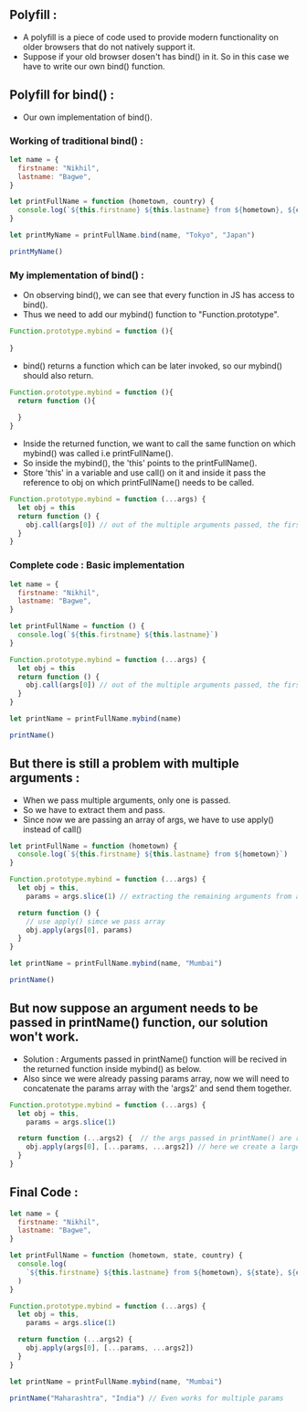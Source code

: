 ## Polyfill :

- A polyfill is a piece of code used to provide modern functionality on older browsers that do not natively support it.
- Suppose if your old browser dosen't has bind() in it. So in this case we have to write our own bind() function.

## Polyfill for bind() :

- Our own implementation of bind().

### Working of traditional bind() :

```js
let name = {
  firstname: "Nikhil",
  lastname: "Bagwe",
}

let printFullName = function (hometown, country) {
  console.log(`${this.firstname} ${this.lastname} from ${hometown}, ${country}`)
}

let printMyName = printFullName.bind(name, "Tokyo", "Japan")

printMyName()
```

### My implementation of bind() :

- On observing bind(), we can see that every function in JS has access to bind(). 
- Thus we need to add our mybind() function to "Function.prototype".

```js
Function.prototype.mybind = function (){
  
}
```
- bind() returns a function which can be later invoked, so our mybind() should also return.

```js
Function.prototype.mybind = function (){
  return function (){
    
  }
}
```
- Inside the returned function, we want to call the same function on which mybind() was called i.e printFullName().
- So inside the mybind(), the 'this' points to the printFullName(). 
- Store 'this' in a variable and use call() on it and inside it pass the reference to obj on which printFullName() needs to be called.

```js
Function.prototype.mybind = function (...args) {
  let obj = this
  return function () {
    obj.call(args[0]) // out of the multiple arguments passed, the first one will be name of the obj.
  }
}
```

### Complete code : Basic implementation

```js
let name = {
  firstname: "Nikhil",
  lastname: "Bagwe",
}

let printFullName = function () {
  console.log(`${this.firstname} ${this.lastname}`)
}

Function.prototype.mybind = function (...args) {
  let obj = this
  return function () {
    obj.call(args[0]) // out of the multiple arguments passed, the first one will be name of the obj.
  }
}

let printName = printFullName.mybind(name)

printName()
```

## But there is still a problem with multiple arguments :

- When we pass multiple arguments, only one is passed.
- So we have to extract them and pass.
- Since now we are passing an array of args,  we have to use apply() instead of call()

```js
let printFullName = function (hometown) {
  console.log(`${this.firstname} ${this.lastname} from ${hometown}`)
}

Function.prototype.mybind = function (...args) {
  let obj = this,
    params = args.slice(1) // extracting the remaining arguments from args array and storing them in params array.

  return function () {
    // use apply() simce we pass array
    obj.apply(args[0], params)
  }
}

let printName = printFullName.mybind(name, "Mumbai")

printName()
```

## But now suppose an argument needs to be passed in printName() function, our solution won't work.

- Solution : Arguments passed in printName() function will be recived in the returned function inside mybind() as below.
- Also since we were already passing params array, now we will need to concatenate the params array with the 'args2' and send them together.

```js
Function.prototype.mybind = function (...args) {
  let obj = this,
    params = args.slice(1) 

  return function (...args2) {  // the args passed in printName() are received here.
    obj.apply(args[0], [...params, ...args2]) // here we create a larger array by concatenating 'params' and 'args2'
  }
}
```

## Final Code :

```js
let name = {
  firstname: "Nikhil",
  lastname: "Bagwe",
}

let printFullName = function (hometown, state, country) {
  console.log(
    `${this.firstname} ${this.lastname} from ${hometown}, ${state}, ${country}`
  )
}

Function.prototype.mybind = function (...args) {
  let obj = this,
    params = args.slice(1)

  return function (...args2) {
    obj.apply(args[0], [...params, ...args2]) 
  }
}

let printName = printFullName.mybind(name, "Mumbai")

printName("Maharashtra", "India") // Even works for multiple params

```









